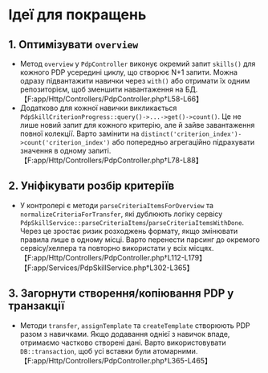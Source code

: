# Ідеї для покращень

## 1. Оптимізувати `overview`
- Метод `overview` у `PdpController` виконує окремий запит `skills()` для кожного PDP усередині циклу, що створює N+1 запити. Можна одразу підвантажити навички через `with()` або отримати їх одним репозиторієм, щоб зменшити навантаження на БД.【F:app/Http/Controllers/PdpController.php†L58-L66】
- Додатково для кожної навички викликається `PdpSkillCriterionProgress::query()->...->get()->count()`. Це не лише новий запит для кожного критерію, але й зайве завантаження повної колекції. Варто замінити на `distinct('criterion_index')->count('criterion_index')` або попередньо агрегаційно підрахувати значення в одному запиті.【F:app/Http/Controllers/PdpController.php†L78-L88】

## 2. Уніфікувати розбір критеріїв
- У контролері є методи `parseCriteriaItemsForOverview` та `normalizeCriteriaForTransfer`, які дублюють логіку сервісу `PdpSkillService::parseCriteriaItems`/`parseCriteriaItemsWithDone`. Через це зростає ризик розходжень формату, якщо змінювати правила лише в одному місці. Варто перенести парсинг до окремого сервісу/хелпера та повторно використати у всіх місцях.【F:app/Http/Controllers/PdpController.php†L112-L179】【F:app/Services/PdpSkillService.php†L302-L365】

## 3. Загорнути створення/копіювання PDP у транзакції
- Методи `transfer`, `assignTemplate` та `createTemplate` створюють PDP разом з навичками. Якщо додавання однієї з навичок впаде, отримаємо частково створені дані. Варто використовувати `DB::transaction`, щоб усі вставки були атомарними.【F:app/Http/Controllers/PdpController.php†L365-L465】

